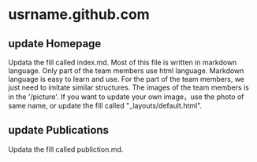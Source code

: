# usrname.github.com

## update Homepage
Updata  the fill called index.md. Most of this file is written in markdown language. Only part of the team members use html language.
Markdown language is easy to learn and use. For the part of the team members, we just need to imitate similar structures. The images of the team members is in the '/picture'. If you want to update your own image，use the photo of same name, or update the fill called "_layouts/default.html".

## update Publications
Updata  the fill called publiction.md.
